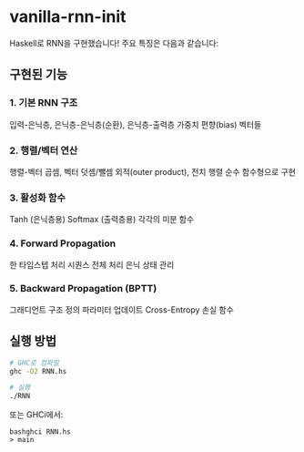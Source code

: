 # vanilla-rnn-init

Haskell로 RNN을 구현했습니다! 주요 특징은 다음과 같습니다:

## 구현된 기능

### 1. 기본 RNN 구조

입력-은닉층, 은닉층-은닉층(순환), 은닉층-출력층 가중치
편향(bias) 벡터들


### 2. 행렬/벡터 연산

행렬-벡터 곱셈, 벡터 덧셈/뺄셈
외적(outer product), 전치 행렬
순수 함수형으로 구현


### 3. 활성화 함수

Tanh (은닉층용)
Softmax (출력층용)
각각의 미분 함수


### 4. Forward Propagation

한 타임스텝 처리
시퀀스 전체 처리
은닉 상태 관리


### 5. Backward Propagation (BPTT)

그래디언트 구조 정의
파라미터 업데이트
Cross-Entropy 손실 함수



## 실행 방법

```bash
# GHC로 컴파일
ghc -O2 RNN.hs

# 실행
./RNN
```

또는 GHCi에서:

```
bashghci RNN.hs
> main
```
